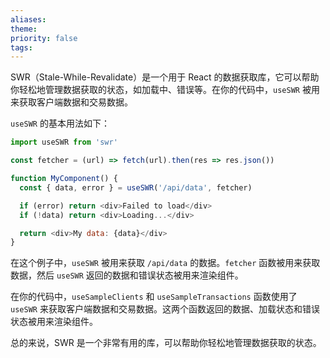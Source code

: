 ```yaml
---
aliases: 
theme: 
priority: false
tags:
---
```

SWR（Stale-While-Revalidate）是一个用于 React 的数据获取库，它可以帮助你轻松地管理数据获取的状态，如加载中、错误等。在你的代码中，`useSWR` 被用来获取客户端数据和交易数据。

`useSWR` 的基本用法如下：

```javascript
import useSWR from 'swr'

const fetcher = (url) => fetch(url).then(res => res.json())

function MyComponent() {
  const { data, error } = useSWR('/api/data', fetcher)

  if (error) return <div>Failed to load</div>
  if (!data) return <div>Loading...</div>

  return <div>My data: {data}</div>
}
```

在这个例子中，`useSWR` 被用来获取 `/api/data` 的数据。`fetcher` 函数被用来获取数据，然后 `useSWR` 返回的数据和错误状态被用来渲染组件。

在你的代码中，`useSampleClients` 和 `useSampleTransactions` 函数使用了 `useSWR` 来获取客户端数据和交易数据。这两个函数返回的数据、加载状态和错误状态被用来渲染组件。

总的来说，SWR 是一个非常有用的库，可以帮助你轻松地管理数据获取的状态。